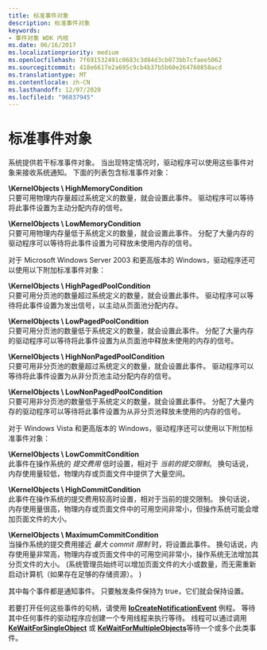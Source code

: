 ```yaml
---
title: 标准事件对象
description: 标准事件对象
keywords:
- 事件对象 WDK 内核
ms.date: 06/16/2017
ms.localizationpriority: medium
ms.openlocfilehash: 7f691532491c0683c3d84d3cb073bb7cfaee5062
ms.sourcegitcommit: 418e6617e2a695c9cb4b37b5b60e264760858acd
ms.translationtype: MT
ms.contentlocale: zh-CN
ms.lasthandoff: 12/07/2020
ms.locfileid: "96837945"
---
```

# <a name="standard-event-objects"></a>标准事件对象





系统提供若干标准事件对象。 当出现特定情况时，驱动程序可以使用这些事件对象来接收系统通知。 下面的列表包含标准事件对象：

<a href="" id="-kernelobjects-highmemorycondition"></a>**\\KernelObjects \\ HighMemoryCondition**  
只要可用物理内存量超过系统定义的数量，就会设置此事件。 驱动程序可以等待将此事件设置为主动分配内存的信号。

<a href="" id="-kernelobjects-lowmemorycondition"></a>**\\KernelObjects \\ LowMemoryCondition**  
只要可用物理内存量低于系统定义的数量，就会设置此事件。 分配了大量内存的驱动程序可以等待将此事件设置为可释放未使用内存的信号。

对于 Microsoft Windows Server 2003 和更高版本的 Windows，驱动程序还可以使用以下附加标准事件对象：

<a href="" id="-kernelobjects-highpagedpoolcondition"></a>**\\KernelObjects \\ HighPagedPoolCondition**  
只要可用分页池的数量超过系统定义的数量，就会设置此事件。 驱动程序可以等待将此事件设置为发出信号，以主动从页面池分配内存。

<a href="" id="-kernelobjects-lowpagedpoolcondition"></a>**\\KernelObjects \\ LowPagedPoolCondition**  
只要可用分页池的数量低于系统定义的数量，就会设置此事件。 分配了大量内存的驱动程序可以等待将此事件设置为从页面池中释放未使用的内存的信号。

<a href="" id="-kernelobjects-highnonpagedpoolcondition"></a>**\\KernelObjects \\ HighNonPagedPoolCondition**  
只要可用非分页池的数量超过系统定义的数量，就会设置此事件。 驱动程序可以等待将此事件设置为从非分页池主动分配内存的信号。

<a href="" id="-kernelobjects-lownonpagedpoolcondition"></a>**\\KernelObjects \\ LowNonPagedPoolCondition**  
只要可用非分页池的数量低于系统定义的数量，就会设置此事件。 分配了大量内存的驱动程序可以等待将此事件设置为从非分页池释放未使用的内存的信号。

对于 Windows Vista 和更高版本的 Windows，驱动程序还可以使用以下附加标准事件对象：

<a href="" id="-kernelobjects-lowcommitcondition"></a>**\\KernelObjects \\ LowCommitCondition**  
此事件在操作系统的 *提交费用* 低时设置，相对于 *当前的提交限制*。 换句话说，内存使用量较低，物理内存或页面文件中提供了大量空间。

<a href="" id="-kernelobjects-highcommitcondition"></a>**\\KernelObjects \\ HighCommitCondition**  
此事件在操作系统的提交费用较高时设置，相对于当前的提交限制。 换句话说，内存使用量很高，物理内存或页面文件中的可用空间非常小，但操作系统可能会增加页面文件的大小。

<a href="" id="-kernelobjects-maximumcommitcondition"></a>**\\KernelObjects \\ MaximumCommitCondition**  
当操作系统的提交费用接近 *最大 commit 限制* 时，将设置此事件。 换句话说，内存使用量非常高，物理内存或页面文件中的可用空间非常小，操作系统无法增加其分页文件的大小。  (系统管理员始终可以增加页面文件的大小或数量，而无需重新启动计算机（如果存在足够的存储资源）。 ) 

其中每个事件都是通知事件。 只要触发条件保持为 true，它们就会保持设置。

若要打开任何这些事件的句柄，请使用 [**IoCreateNotificationEvent**](/windows-hardware/drivers/ddi/wdm/nf-wdm-iocreatenotificationevent) 例程。 等待其中任何事件的驱动程序应创建一个专用线程来执行等待。 线程可以通过调用 [**KeWaitForSingleObject**](/windows-hardware/drivers/ddi/wdm/nf-wdm-kewaitforsingleobject) 或 [**KeWaitForMultipleObjects**](/windows-hardware/drivers/ddi/wdm/nf-wdm-kewaitformultipleobjects)等待一个或多个此类事件。

 

